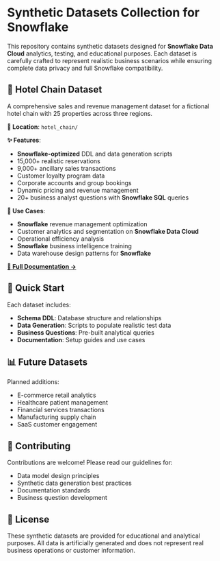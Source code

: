 # Synthetic Datasets Collection for Snowflake

This repository contains synthetic datasets designed for **Snowflake Data Cloud** analytics, testing, and educational purposes. Each dataset is carefully crafted to represent realistic business scenarios while ensuring complete data privacy and full Snowflake compatibility.

## 🏨 Hotel Chain Dataset

A comprehensive sales and revenue management dataset for a fictional hotel chain with 25 properties across three regions.

**📁 Location**: `hotel_chain/`

**✨ Features**:
- **Snowflake-optimized** DDL and data generation scripts
- 15,000+ realistic reservations
- 9,000+ ancillary sales transactions  
- Customer loyalty program data
- Corporate accounts and group bookings
- Dynamic pricing and revenue management
- 20+ business analyst questions with **Snowflake SQL** queries

**🎯 Use Cases**:
- **Snowflake** revenue management optimization
- Customer analytics and segmentation on **Snowflake Data Cloud**
- Operational efficiency analysis
- **Snowflake** business intelligence training
- Data warehouse design patterns for **Snowflake**

[**📖 Full Documentation →**](hotel_chain/README.md)

## 🚀 Quick Start

Each dataset includes:
- **Schema DDL**: Database structure and relationships
- **Data Generation**: Scripts to populate realistic test data
- **Business Questions**: Pre-built analytical queries
- **Documentation**: Setup guides and use cases

## 📊 Future Datasets

Planned additions:
- E-commerce retail analytics
- Healthcare patient management
- Financial services transactions
- Manufacturing supply chain
- SaaS customer engagement

## 🤝 Contributing

Contributions are welcome! Please read our guidelines for:
- Data model design principles
- Synthetic data generation best practices
- Documentation standards
- Business question development

## 📝 License

These synthetic datasets are provided for educational and analytical purposes. All data is artificially generated and does not represent real business operations or customer information.
